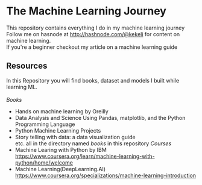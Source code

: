 # The Machine Learning Journey
This repository contains everything I do in my machine learning journey<br>
Follow me on hasnode at http://hashnode.com/@kekeli for content on machine learning.<br>
If you're a beginner checkout my article on a machine learning guide   <br>
## Resources
In this Repository you will find books, dataset and models I built while learning ML.<br>
<br>
*Books*
* Hands on machine learning by Oreilly
* Data Analysis and Science Using Pandas, matplotlib, and the Python Programming Language
* Python Machine Learning Projects 
* Story telling with data: a data visualization guide<br>
etc. all in the directory named *books* in this repository
*Courses*
* Machine Learing with Python by IBM https://www.coursera.org/learn/machine-learning-with-python/home/welcome 
* Machine Learning(DeepLearning.AI) https://www.coursera.org/specializations/machine-learning-introduction
<br>


